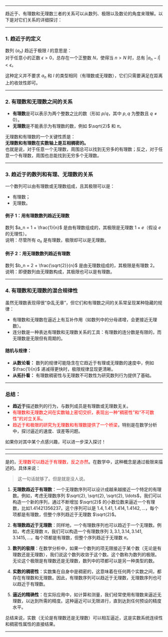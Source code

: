 
---

趋近于、有理数和无理数三者的关系可以从数列、极限以及数论的角度来理解。以下是对它们关系的详细探讨：

---

### 1. **趋近于的定义**
数列 $(a_n)$ 趋近于极限 $l$ 的意思是：  
对于任意小的正数 $\epsilon > 0$，总存在一个正整数 $N$，使得当 $n > N$ 时，总有 $|a_n - l| < \epsilon$。

这种定义并不要求 $a_n$ 和 $l$ 的类型相同（有理数或无理数），它们只需要满足在距离上的收敛性即可。

---

### 2. **有理数和无理数之间的关系**
- **有理数**是可以表示为两个整数之比的数（形如 $p/q$，其中 $p, q$ 为整数且 $q \neq 0$）。
- **无理数**是不能表示为有理数的数，例如 $\sqrt{2}$ 和 $\pi$。

无理数和有理数的一个关键性质是：  
**无理数和有理数在实数轴上是互相稠密的。**  
也就是说，对于任意一个无理数，周围总可以找到无穷多的有理数；反之，对于任意一个有理数，周围也总能找到无穷多个无理数。

---

### 3. **趋近于的数列和有理、无理数的关系**
一个数列可以由有理数或无理数组成，且其极限可以是：
- 有理数；
- 无理数。

#### **例子 1：用有理数数列趋近无理数**
数列 $a_n = 1 + \frac{1}{n}$ 是由有理数组成的，其极限是无理数 $1 + e$（假设 $e$ 的无理性）。  
说明：尽管所有 $a_n$ 是有理数，极限却可以是无理数。

#### **例子 2：用无理数数列趋近有理数**
数列 $b_n = 2 + \frac{\sqrt{2}}{n}$ 是由无理数组成的，其极限是有理数 $2$。  
说明：即便数列由无理数构成，其极限也可以是有理数。

---

### 4. **有理数和无理数的混合规律性**
虽然无理数表现得很“杂乱无章”，但它们和有理数之间的关系常呈现某种隐藏的规律：
- 有理数和无理数在逼近上有互补作用（如数列中的分母递增，会更接近无理数）。
- 连分数是一种表达有理数和无理数关系的工具：有理数的连分数是有限的，而无理数是无限但有周期的。

#### 随机与规律：
- **从数论看：** 数列的规律可能隐含在它趋近于有理或无理数的速度中，例如 $\frac{1}{n}$ 递减得更快时，极限规律显现更清晰。
- **从拓扑看：** 有理数稠密性与无理数不可数性为研究数列行为提供了基础。

---

### 总结：
- **趋近于**描述数列的行为，与数列成员是有理数或无理数无关。
- <span style="color:rgb(255, 0, 0)">有理数和无理数之间在实数轴上密切交织，表现出一种“稠密性”和“不可数性”的对立关系。</span>
- <span style="color:rgb(255, 0, 0)">趋近于和极限的研究为无理数和有理数提供了一个桥梁</span>，特别是在数学分析中，探讨逼近的速度、误差等问题。

如果你对其中某个点感兴趣，可以进一步深入探讨！

---

---

是的，<span style="color:rgb(255, 0, 0)">无理数可以趋近于有理数，反之亦然</span>。在数学中，这种概念是通过极限来描述的。具体来说：

> 这一句话就够了。但是就是没人说。

1. **无理数趋近于有理数**：一个无理数序列可以设计成越来越接近一个特定的有理数。例如，考虑无理数序列 $\sqrt{2}, \sqrt{2}, \sqrt{2}, \ldots$，我们可以构造一个新的序列，通过不断增加 $\sqrt{2}$ 的小数位数来逼近一个有理数，比如1.41421356237。这个序列可以是 $1.4, 1.41, 1.414, 1.4142, \ldots$，每个项都是有理数，但整个序列趋近于无理数 $\sqrt{2}$。

2. **有理数趋近于无理数**：同样地，一个有理数序列也可以趋近于一个无理数。例如，考虑无理数 $\pi$，我们可以构造一个有理数序列 $3, 3.1, 3.14, 3.141, 3.1415, \ldots$，每个项都是有理数，但整个序列趋近于无理数 $\pi$。

3. **数列的极限**：在数学分析中，如果一个数列的项无限接近于某个数（无论是有理数还是无理数），我们说这个数列收敛于这个数。这个数称为数列的极限。无论这个极限是有理数还是无理数，数列中的项都可以是另一种类型的数。

4. **实数的稠密性**：实数集在自身中是稠密的，这意味着在任何两个实数之间，都存在有理数和无理数。因此，有理数序列可以趋近于无理数，无理数序列也可以趋近于有理数。

5. **逼近的精确性**：在实际应用中，如计算和测量，我们经常使用有理数来逼近无理数，以达到所需的精度。这种逼近可以无限进行，直到达到任何预设的精度水平。

总结来说，实数（无论是有理数还是无理数）可以相互逼近，这是实数系统连续性和稠密性属性的直接结果。


---
